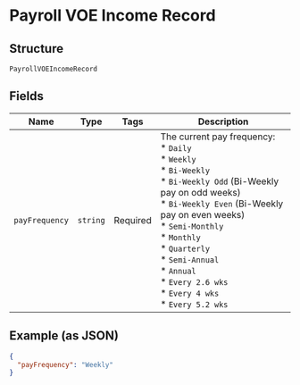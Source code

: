 
# Payroll VOE Income Record

## Structure

`PayrollVOEIncomeRecord`

## Fields

| Name | Type | Tags | Description |
|  --- | --- | --- | --- |
| `payFrequency` | `string` | Required | The current pay frequency: <br> * `Daily` <br> * `Weekly` <br> * `Bi-Weekly` <br> * `Bi-Weekly Odd` (Bi-Weekly pay on odd weeks) <br> * `Bi-Weekly Even` (Bi-Weekly pay on even weeks) <br> * `Semi-Monthly` <br> * `Monthly` <br> * `Quarterly` <br>* `Semi-Annual` <br> * `Annual` <br>  * `Every 2.6 wks` <br> * `Every 4 wks` <br> * `Every 5.2 wks` |

## Example (as JSON)

```json
{
  "payFrequency": "Weekly"
}
```

